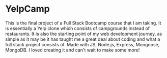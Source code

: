 # YelpCamp

  This is the final project of a Full Stack Bootcamp course that I am taking. It is essentially a Yelp clone which consists of campgrounds instead of restaurants.
It is also the starting point of my web development journey, as simple as it may be it has taught me a great deal about coding and what a full stack project consists of. Made with JS, Node.js, Express, Mongoose, MongoDB.
I loved creating it and can't wait to make some more! 
